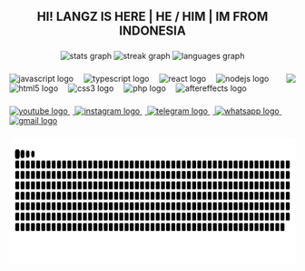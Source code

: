 <h2 align="center">HI! LANGZ IS HERE | HE / HIM | IM FROM INDONESIA</h2>

###

<div align="center">
  <img src="https://github-readme-stats.vercel.app/api?username=langzdesu&hide_title=false&hide_rank=false&show_icons=true&include_all_commits=true&count_private=true&disable_animations=false&theme=github_dark&locale=en&hide_border=false&order=1" height="116" alt="stats graph"  />
  <img src="https://streak-stats.demolab.com?user=langzdesu&locale=en&mode=daily&theme=github_dark&hide_border=false&border_radius=5&order=3" height="116" alt="streak graph"  />
  <img src="https://github-readme-stats.vercel.app/api/top-langs?username=langzdesu&locale=en&hide_title=false&layout=compact&card_width=320&langs_count=4&theme=github_dark&hide_border=false&order=2" height="116" alt="languages graph"  />
</div>

###

<img align="right" height="90" src="https://i.pinimg.com/originals/20/58/21/2058212e2a36aa766efc3562862c5698.gif"  />

###

<div align="left">
  <img src="https://cdn.jsdelivr.net/gh/devicons/devicon/icons/javascript/javascript-original.svg" height="30" alt="javascript logo"  />
  <img width="10" />
  <img src="https://cdn.jsdelivr.net/gh/devicons/devicon/icons/typescript/typescript-original.svg" height="30" alt="typescript logo"  />
  <img width="10" />
  <img src="https://cdn.jsdelivr.net/gh/devicons/devicon/icons/react/react-original.svg" height="30" alt="react logo"  />
  <img width="10" />
  <img src="https://cdn.jsdelivr.net/gh/devicons/devicon/icons/nodejs/nodejs-original.svg" height="30" alt="nodejs logo"  />
  <img width="10" />
  <img src="https://cdn.jsdelivr.net/gh/devicons/devicon/icons/html5/html5-original.svg" height="30" alt="html5 logo"  />
  <img width="10" />
  <img src="https://cdn.jsdelivr.net/gh/devicons/devicon/icons/css3/css3-original.svg" height="30" alt="css3 logo"  />
  <img width="10" />
  <img src="https://cdn.jsdelivr.net/gh/devicons/devicon/icons/php/php-original.svg" height="30" alt="php logo"  />
  <img width="10" />
  <img src="https://cdn.jsdelivr.net/gh/devicons/devicon/icons/aftereffects/aftereffects-original.svg" height="30" alt="aftereffects logo"  />
</div>

###

<div align="left">
  <a href="https://youtube.com/@langzmv" target="_blank">
    <img src="https://img.shields.io/static/v1?message=Youtube&logo=youtube&label=&color=FF0000&logoColor=white&labelColor=&style=for-the-badge" height="28" alt="youtube logo"  />
    <img width="5" />
  </a>
  <a href="https://instagram.com/langz.ls" target="_blank">
    <img src="https://img.shields.io/static/v1?message=Instagram&logo=instagram&label=&color=E4405F&logoColor=white&labelColor=&style=for-the-badge" height="28" alt="instagram logo"  />
    <img width="5" />
  </a>
  <a href="https://t.me/langzdesu" target="_blank">
    <img src="https://img.shields.io/static/v1?message=Telegram&logo=telegram&label=&color=2CA5E0&logoColor=white&labelColor=&style=for-the-badge" height="28" alt="telegram logo"  />
    <img width="5" />
  </a>
  <a href="https://wa.me/6285282778008" target="_blank">
    <img src="https://img.shields.io/static/v1?message=Whatsapp&logo=whatsapp&label=&color=25D366&logoColor=white&labelColor=&style=for-the-badge" height="28" alt="whatsapp logo"  />
    <img width="5" />
  </a>
  <a href="https://mail.google.com/mail/u/0/?tf=cm&fs=1&to=paxleyrui@ruistore.my.id" target="_blank">
    <img src="https://img.shields.io/static/v1?message=Gmail&logo=gmail&label=&color=D14836&logoColor=white&labelColor=&style=for-the-badge" height="28" alt="gmail logo"  />
  </a>
</div>

###

<img src="https://raw.githubusercontent.com/langzdesu/langzdesu/output/snake.svg" alt="Snake animation" height="220" />

###
